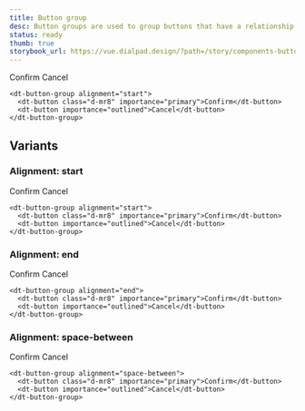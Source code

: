 ```yaml
---
title: Button group
desc: Button groups are used to group buttons that have a relationship or similar actions.
status: ready
thumb: true
storybook_url: https://vue.dialpad.design/?path=/story/components-button-group--default
---
```


<code-well-header class="d-d-block">
  <dt-button-group alignment="start">
    <dt-button class="d-mr8" importance="primary">Confirm</dt-button>
    <dt-button importance="outlined">Cancel</dt-button>
  </dt-button-group>
</code-well-header>

```vue
<dt-button-group alignment="start">
  <dt-button class="d-mr8" importance="primary">Confirm</dt-button>
  <dt-button importance="outlined">Cancel</dt-button>
</dt-button-group>
```

## Variants

### Alignment: start

<code-well-header class="d-d-block">
  <dt-button-group alignment="start">
    <dt-button class="d-mr8" importance="primary">Confirm</dt-button>
    <dt-button importance="outlined">Cancel</dt-button>
  </dt-button-group>
</code-well-header>

```vue
<dt-button-group alignment="start">
  <dt-button class="d-mr8" importance="primary">Confirm</dt-button>
  <dt-button importance="outlined">Cancel</dt-button>
</dt-button-group>
```

### Alignment: end

<code-well-header class="d-d-block">
  <dt-button-group alignment="end">
    <dt-button class="d-mr8" importance="primary">Confirm</dt-button>
    <dt-button importance="outlined">Cancel</dt-button>
  </dt-button-group>
</code-well-header>

```vue
<dt-button-group alignment="end">
  <dt-button class="d-mr8" importance="primary">Confirm</dt-button>
  <dt-button importance="outlined">Cancel</dt-button>
</dt-button-group>
```

### Alignment: space-between

<code-well-header class="d-d-block">
  <dt-button-group alignment="space-between">
    <dt-button class="d-mr8" importance="primary">Confirm</dt-button>
    <dt-button importance="outlined">Cancel</dt-button>
  </dt-button-group>
</code-well-header>

```vue
<dt-button-group alignment="space-between">
  <dt-button class="d-mr8" importance="primary">Confirm</dt-button>
  <dt-button importance="outlined">Cancel</dt-button>
</dt-button-group>
```
